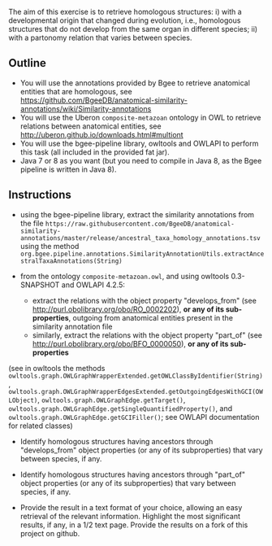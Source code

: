 The aim of this exercise is to retrieve homologous structures: i) with a developmental origin that changed during evolution, i.e., homologous structures that do not develop from the same organ in different species; ii) with a partonomy relation that varies between species. 

## Outline
 
* You will use the annotations provided by Bgee to retrieve anatomical entities that are homologous, see https://github.com/BgeeDB/anatomical-similarity-annotations/wiki/Similarity-annotations
* You will use the Uberon `composite-metazoan` ontology in OWL to retrieve relations between anatomical entities, see http://uberon.github.io/downloads.html#multiont
* You will use the bgee-pipeline library, owltools and OWLAPI to perform this task (all included in the provided fat jar). 
* Java 7 or 8 as you want (but you need to compile in Java 8, as the Bgee pipeline is written in Java 8).

## Instructions 

* using the bgee-pipeline library, extract the similarity annotations from the file `https://raw.githubusercontent.com/BgeeDB/anatomical-similarity-annotations/master/release/ancestral_taxa_homology_annotations.tsv` using the method `org.bgee.pipeline.annotations.SimilarityAnnotationUtils.extractAncestralTaxaAnnotations(String)`

* from the ontology `composite-metazoan.owl`, and using owltools 0.3-SNAPSHOT and OWLAPI 4.2.5: 
  * extract the relations with the object property "develops_from" (see http://purl.obolibrary.org/obo/RO_0002202), **or any of its sub-properties**, outgoing from anatomical entities present in the similarity annotation file 
  * similarly, extract the relations with the object property "part_of" (see http://purl.obolibrary.org/obo/BFO_0000050), **or any of its sub-properties**

(see in owltools the methods `owltools.graph.OWLGraphWrapperExtended.getOWLClassByIdentifier(String)`, `owltools.graph.OWLGraphWrapperEdgesExtended.getOutgoingEdgesWithGCI(OWLObject)`, `owltools.graph.OWLGraphEdge.getTarget()`, `owltools.graph.OWLGraphEdge.getSingleQuantifiedProperty()`, and `owltools.graph.OWLGraphEdge.getGCIFiller()`; see OWLAPI documentation for related classes)

* Identify homologous structures having ancestors through "develops_from" object properties (or any of its subproperties) that vary between species, if any. 
* Identify homologous structures having ancestors through "part_of" object properties (or any of its subproperties) that vary between species, if any.

* Provide the result in a text format of your choice, allowing an easy retrieval of the relevant information. Highlight the most significant results, if any, in a 1/2 text page. Provide the results on a fork of this project on github. 
